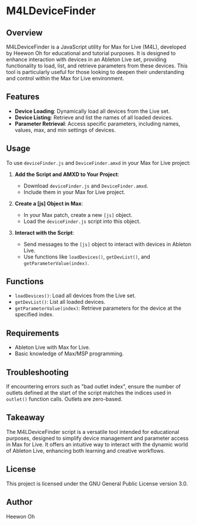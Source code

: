 
# M4LDeviceFinder

## Overview
M4LDeviceFinder is a JavaScript utility for Max for Live (M4L), developed by Heewon Oh for educational and tutorial purposes. It is designed to enhance interaction with devices in an Ableton Live set, providing functionality to load, list, and retrieve parameters from these devices. This tool is particularly useful for those looking to deepen their understanding and control within the Max for Live environment.

## Features
- **Device Loading**: Dynamically load all devices from the Live set.
- **Device Listing**: Retrieve and list the names of all loaded devices.
- **Parameter Retrieval**: Access specific parameters, including names, values, max, and min settings of devices.

## Usage
To use `deviceFinder.js` and `DeviceFinder.amxd` in your Max for Live project:

1. **Add the Script and AMXD to Your Project**:
   - Download `deviceFinder.js` and `DeviceFinder.amxd`.
   - Include them in your Max for Live project.

2. **Create a [js] Object in Max**:
   - In your Max patch, create a new `[js]` object.
   - Load the `deviceFinder.js` script into this object.

3. **Interact with the Script**:
   - Send messages to the `[js]` object to interact with devices in Ableton Live.
   - Use functions like `loadDevices()`, `getDevList()`, and `getParameterValue(index)`.

## Functions
- `loadDevices()`: Load all devices from the Live set.
- `getDevList()`: List all loaded devices.
- `getParameterValue(index)`: Retrieve parameters for the device at the specified index.

## Requirements
- Ableton Live with Max for Live.
- Basic knowledge of Max/MSP programming.

## Troubleshooting
If encountering errors such as "bad outlet index", ensure the number of outlets defined at the start of the script matches the indices used in `outlet()` function calls. Outlets are zero-based.

## Takeaway
The M4LDeviceFinder script is a versatile tool intended for educational purposes, designed to simplify device management and parameter access in Max for Live. It offers an intuitive way to interact with the dynamic world of Ableton Live, enhancing both learning and creative workflows.

## License
This project is licensed under the GNU General Public License version 3.0.

## Author
Heewon Oh
